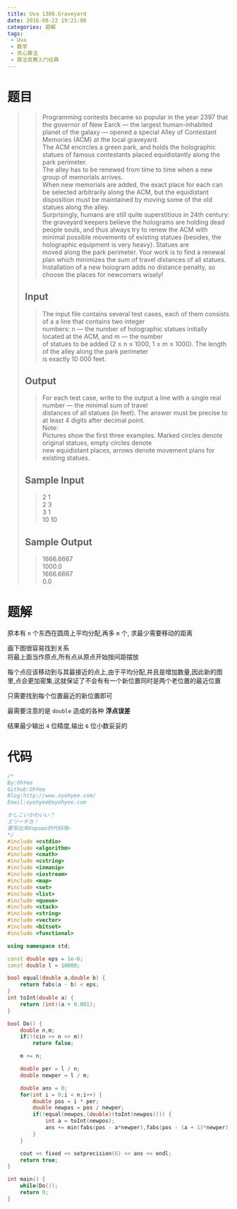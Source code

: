 ```yaml
---
title: Uva 1388.Graveyard
date: 2016-08-22 19:21:00
categories: 题解
tags: 
 - Uva
 - 数学
 - 贪心算法
 - 算法竞赛入门经典
---
```

# 题目
>> Programming contests became so popular in the year 2397 that the governor of New Earck — the largest human-inhabited planet of the galaxy — opened a special Alley of Contestant Memories (ACM) at the local graveyard.   
>> The ACM encircles a green park, and holds the holographic statues of famous contestants placed equidistantly along the park perimeter.   
>> The alley has to be renewed from time to time when a new group of memorials arrives.  
>> When new memorials are added, the exact place for each can be selected arbitrarily along the ACM, but the equidistant disposition must be maintained by moving some of the old statues along the alley.  
>> Surprisingly, humans are still quite superstitious in 24th century:   
>> the graveyard keepers believe the holograms are holding dead people souls, and thus always try to renew the ACM with minimal possible movements of existing statues (besides, the holographic equipment is very heavy). Statues are  
>> moved along the park perimeter. Your work is to find a renewal plan which minimizes the sum of travel distances of all statues. Installation of a new hologram adds no distance penalty, so choose the places for newcomers wisely!  
>> <!--more-->  
> 
> ## Input  
>> The input file contains several test cases, each of them consists of a a line that contains two integer  
>> numbers: n — the number of holographic statues initially located at the ACM, and m — the number  
>> of statues to be added (2 ≤ n ≤ 1000, 1 ≤ m ≤ 1000). The length of the alley along the park perimeter  
>> is exactly 10 000 feet.  
> 
> ## Output  
>> For each test case, write to the output a line with a single real number — the minimal sum of travel  
>> distances of all statues (in feet). The answer must be precise to at least 4 digits after decimal point.  
>> Note:  
>> Pictures show the first three examples. Marked circles denote original statues, empty circles denote  
>> new equidistant places, arrows denote movement plans for existing statues.  
> 
> ## Sample Input  
>> 2 1  
>> 2 3  
>> 3 1  
>> 10 10  
> 
> ## Sample Output  
>> 1666.6667  
>> 1000.0  
>> 1666.6667  
>> 0.0  


# 题解
原本有 `n` 个东西在圆周上平均分配,再多 `m` 个, 求最少需要移动的距离  

画下图很容易找到关系  
将最上面当作原点,所有点从原点开始按间距摆放  

每个点应该移动到与其最接近的点上,由于平均分配,并且是增加数量,因此新的图里,点会更加密集,这就保证了不会有有一个新位置同时是两个老位置的最近位置  

只需要找到每个位置最近的新位置即可  

最需要注意的是 `double` 造成的各种 **浮点误差**  

结果最少输出 `4` 位精度,输出 `6` 位小数妥妥的  

# 代码
```cpp Graveyard https://github.com/OhYee/ACM.github.io/blob/master/Uva/1388.%47%72%61%76%65%79%61%72%64.cpp 代码备份
/*
By:OhYee
Github:OhYee
Blog:http://www.oyohyee.com/
Email:oyohyee@oyohyee.com

かしこいかわいい？
エリーチカ！
要写出来Хорошо的代码哦~
*/
#include <cstdio>
#include <algorithm>
#include <cmath>
#include <cstring>
#include <iomanip>
#include <iostream>
#include <map>
#include <set>
#include <list>
#include <queue>
#include <stack>
#include <string>
#include <vector>
#include <bitset>
#include <functional>

using namespace std;

const double eps = 1e-6;
const double l = 10000;

bool equal(double a,double b) {
    return fabs(a - b) < eps;
}
int toInt(double a) {
    return (int)(a + 0.001);
}

bool Do() {
    double n,m;
    if(!(cin >> n >> m))
        return false;

    m += n;

    double per = l / n;
    double newper = l / m;

    double ans = 0;
    for(int i = 0;i < n;i++) {
        double pos = i * per;
        double newpos = pos / newper;
        if(!equal(newpos,(double)(toInt(newpos)))) {
            int a = toInt(newpos);
            ans += min(fabs(pos - a*newper),fabs(pos - (a + 1)*newper));
        }
    }

    cout << fixed << setprecision(6) << ans << endl;
    return true;
}

int main() {
    while(Do());
    return 0;
}
```